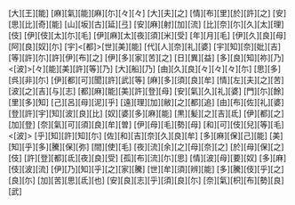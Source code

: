 [大][王][能] [麻][氣][能][麻][尓][々][々] [大][夫][之] [情][布][里][於][許][之] [安][思][比][奇][能] [山][坂][古][延][弖] [安][麻][射][加][流] [比][奈][尓][久][太][理][伎] [伊][伎][太][尓][毛] [伊][麻][太][夜][須][米][受] [年][月][毛] [伊][久][良][母][阿][良][奴][尓] [宇]<[都]>[世][美][能] [代][人][奈][礼][婆] [宇][知][奈][妣][吉] [等][許][尓][許][伊][布][之] [伊][多][家][苦][之] [日][異][益] [多][良][知][祢][乃] <[波]>[々][能][美][許][等][乃] [大][船][乃] [由][久][良][々][々][々][尓] [思][多][呉][非][尓] [伊][都][可][聞][許][武][等] [麻][多][須][良][牟] [情][左][夫][之][苦] [波][之][吉][与][志] [都][麻][能][美][許][登][母] [安][氣][久][礼][婆] [門][尓][餘][里][多][知] [己][呂][母][泥][乎] [遠][理][加][敝][之][都][追] [由][布][佐][礼][婆] [登][許][宇][知][波][良][比] [奴][婆][多][麻][能] [黒][髪][之][吉][氐] [伊][都][之][加][登] [奈][氣][可][須][良][牟][曽] [伊][母][毛][勢][母] [和][可][伎][兒][等][毛]<[波]> [乎][知][許][知][尓] [佐][和][吉][奈][久][良][牟] [多][麻][保][己][能] [美][知][乎][多][騰][保][弥] [間][使][毛] [夜][流][余][之][母][奈][之] [於][母][保][之][伎] [許][登][都][氐][夜][良][受] [孤][布][流][尓][思] [情][波][母][要][奴] [多][麻][伎][波][流] [伊][乃][知][乎][之][家][騰] [世][牟][須][辨][能] [多][騰][伎][乎][之][良][尓] [加][苦][思][氐][也] [安][良][志][乎][須][良][尓] [奈][氣][枳][布][勢][良][武]
